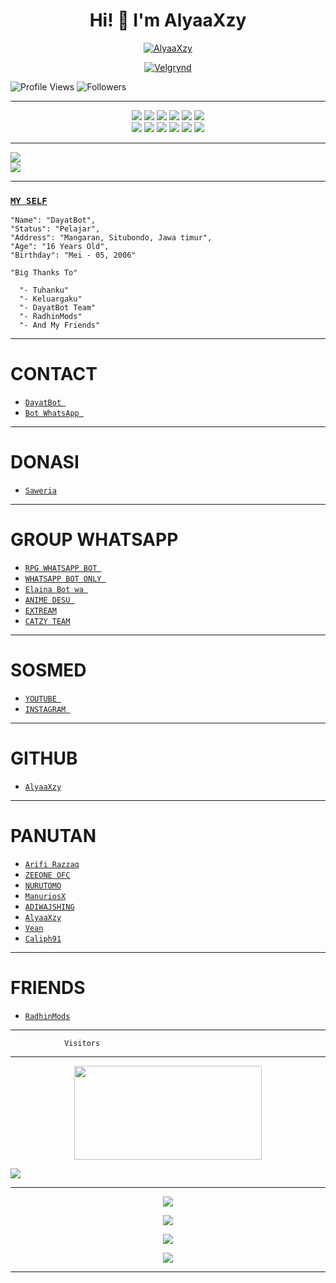 <h1 align="center">Hi! 👋 I'm AlyaaXzy</h1>

<p align="center">
  <a href="https://ibb.co/QQX130c"><img src="http://readme-typing-svg.herokuapp.com?color=1C71FA&center=true&vCenter=true&multiline=false&lines=I'Am+AlyaaXzy+?+From+Indonesia.;I'am+Not+Programmer." alt="AlyaaXzy">
</p>

<p align="center">
  <a href="https://ibb.co/QQX130c"><img src="https://i.ibb.co/tK3WTRh/FB-IMG-1619342660961.jpg" alt="Velgrynd"></a>
</p>

<p align="left">
  <img src="https://komarev.com/ghpvc/?username=AlyaaXzy&color=blue&style=flat-square&label=Profile+Views" alt="Profile Views" /> <img src="https://img.shields.io/github/followers/AlyaaXzy?label=Followers" style=" float:left, margin-right:10px" alt="Followers" />
</p>


___
<p align="center">
  <img src="https://img.shields.io/badge/-JavaScript-black?style=flat-square&logo=javascript" />
  <img src="https://img.shields.io/badge/-Node.js-black?style=flat-square&logo=Node.js" />
  <img src="https://img.shields.io/badge/-HTML5-black?style=flat-square&logo=html5&logoColor=e34f26" />
  <img src="https://img.shields.io/badge/-CSS3-black?style=flat-square&logo=css3&logoColor=1572b6" />
  <img src="https://img.shields.io/badge/-Git-black?style=flat-square&logo=git" />
  <img src="https://img.shields.io/badge/-GitHub-black?style=flat-square&logo=github" /> <br>
  <img src="https://img.shields.io/badge/-Python-black?style=flat-square&logo=python" />
  <img src="https://img.shields.io/badge/-React-black?style=flat-square&logo=react" />
  <img src="https://img.shields.io/badge/-Redux-black?style=flat-square&logo=redux" />
  <img src="https://img.shields.io/badge/-Windows-black?style=flat-square&logo=windows" />
  <img src="https://img.shields.io/badge/-VS_Code-black?style=flat-square&logo=visual-studio-code" />
  <img src="https://img.shields.io/badge/-SQLite3-black?style=flat-square&logo=sqlite" />
</p>

___
<a href="https://youtube.com/channel/UCDUyjUl51tp01m65XPie_MA"><img src="https://img.shields.io/badge/YouTube-YT AlyaaXzy ?-ff0000?style=for-the-badge&logo=youtube&logoColor=ff0000&link=" /><br>
<a href=""><img src="https://img.shields.io/youtube/channel/subscribers/UCw78OZWMeMYjMdOP1oYv6XA?style=social" /> <br>
</p>

___
### [`MY SELF`](https://instagram.com/AlyaaXzy_/)
```
"Name": "DayatBot",
"Status": "Pelajar",
"Address": "Mangaran, Situbondo, Jawa timur",
"Age": "16 Years Old",
"Birthday": "Mei - 05, 2006"
   
"Big Thanks To"

  "- Tuhanku"
  "- Keluargaku"
  "- DayatBot Team"
  "- RadhinMods"
  "- And My Friends"
```
___


# CONTACT

* [ `DayatBot `](https://wa.me/6285161697087) 
* [ `Bot WhatsApp `](https://wa.me/6285161697087) 

___
# DONASI

* [ ` Saweria ` ](https://saweria.co/AlyaaXzy) 

___
# GROUP WHATSAPP

* [ `RPG WHATSAPP BOT ` ](https://chat.whatsapp.com/GjorbJLSWDX3kJPFYS8I75) 
* [ `WHATSAPP BOT ONLY `](https://chat.whatsapp.com/JzK1WlO0KXA7reyNXhqXJS) 
* [ `Elaina Bot wa `](https://chat.whatsapp.com/HJ9pD2XJ8vq7whuAYOvT1Y) 
* [ `ANIME DESU `](https://chat.whatsapp.com/FhRVp9FkBQsJD1XX6VphZn) 
* [ ` EXTREAM `](https://chat.whatsapp.com/EyOOD9X6mInFKHlUUUwFd7) 
* [ ` CATZY TEAM ` ](https://chat.whatsapp.com/JQ17aqI3rXq2LVPiLvAJm1) 

___

# SOSMED

* [ `YOUTUBE `](https://youtube.com/channel/UCDUyjUl51tp01m65XPie_MA) 
* [ `INSTAGRAM `](https://instagram.com/AlyaaXzy_) 

___

# GITHUB

* [ ` AlyaaXzy ` ](https://github.com/AlyaaXzy) 

___
# PANUTAN

* [ ` Arifi Razzaq ` ](https://github.com/Arifirazzaq2001) 
* [ ` ZEEONE OFC ` ](https://github.com/zeeoneofc) 
* [ ` NURUTOMO ` ](https://github.com/Nurutomo) 
* [ ` ManuriosX ` ](https://github.com/ManuriosX) 
* [ ` ADIWAJSHING ` ](https://github.com/adiwajshing) 
* [ ` AlyaaXzy ` ](https://github.com/AlyaaXd)
* [ ` Vean ` ](https://github.com/Veanyxz)
* [ ` Caliph91 ` ](https://github.com/Caliph91) 

___

# FRIENDS

* [ ` RadhinMods ` ](https://github.com/radhin123)




___
```
            Visitors
```
___
<p align="center">
   <img width="300" height="150" src="https://camo.githubusercontent.com/db45054d90ef8099ce0235c82592c406dba0adcda421f8a84f162b58bab5d3e0/68747470733a2f2f636f756e742e6765746c6f6c692e636f6d2f6765742f406e6f627579616b693f7468656d653d67656c626f6f72752d68" />

 <a href="https://github.com/AlyaaXd"><img src="https://cardivo.vercel.app/api?name=AlyaaXzy&description=Hi,%20i%27m%20AlyaaXzy%20?%20and%20i%27m%20just%20a%20newbie%20programmer%20Nice%20to%20meet%20you%20👋&image=https://i.ibb.co/tK3WTRh/FB-IMG-1619342660961.jpgn=%23eaeaea" /><a>
</p>

___
<p align="center">
  <a href="https://github.com/AlyaaXd"><img src="https://github-readme-stats.vercel.app/api?username=AlyaaXzy&theme=tokyonight&show_icons=true" /></a>
</p>

<p align="center">
  <a href="https://github.com/AlyaaXd"><img src="https://github-readme-streak-stats.herokuapp.com?user=AlyaaXzy&theme=tokyonight&hide_border=false&properties=background&border=%239611C5FF" /><a>
</p>
  
<p align="center">
  <a href="https://github.com/AlyaaXd"><img src="https://github-readme-stats.vercel.app/api/top-langs?username=AlyaaXzy&theme=tokyonight&layout=compact" /></a>
</p>
  
<p align="center">
  <a href="https://github.com/AlyaaXd"><img src="https://github-profile-trophy.vercel.app/?username=AlyaaXzy&theme=radical&margin-w=20&no-bg=true&no-frame=false" /><a>
</p>
    
___
